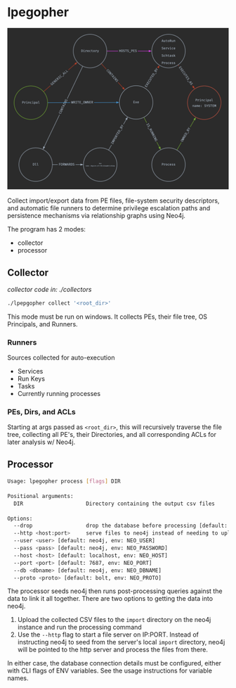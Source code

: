 # lpegopher

![schema](schema.png)

Collect import/export data from PE files, file-system security descriptors, and automatic file
runners to determine privilege escalation paths and persistence mechanisms via relationship graphs
using Neo4j.

The program has 2 modes:
- collector
- processor


## Collector
_collector code in: ./collectors_

```sh
./lpepgopher collect '<root_dir>'
```

This mode must be run on windows. It collects PEs, their file tree, OS Principals, and Runners.

### Runners
Sources collected for auto-execution
- Services
- Run Keys
- Tasks
- Currently running processes


### PEs, Dirs, and ACLs
Starting at args passed as `<root_dir>`, this will recursively traverse the file tree, collecting
all PE's, their Directories, and all corresponding ACLs for later analysis w/ Neo4j.

## Processor


```sh
Usage: lpegopher process [flags] DIR

Positional arguments:
  DIR                    Directory containing the output csv files

Options:
  --drop                 drop the database before processing [default: false]
  --http <host:port>     serve files to neo4j instead of needing to upload to its /import dir
  --user <user> [default: neo4j, env: NEO_USER]
  --pass <pass> [default: neo4j, env: NEO_PASSWORD]
  --host <host> [default: localhost, env: NEO_HOST]
  --port <port> [default: 7687, env: NEO_PORT]
  --db <dbname> [default: neo4j, env: NEO_DBNAME]
  --proto <proto> [default: bolt, env: NEO_PROTO]
```

The processor seeds neo4j then runs post-processing queries against the data to link it all
together. There are two options to getting the data into neo4j.

1. Upload the collected CSV files to the `import` directory on the neo4j instance and run the
   processing command
2. Use the `--http` flag to start a file server on IP:PORT. Instead of instructing neo4j to seed
   from the server's local `import` directory, neo4j will be pointed to the http server and process
   the files from there. 

In either case, the database connection details must be configured, either with CLI flags of ENV
variables. See the usage instructions for variable names. 

